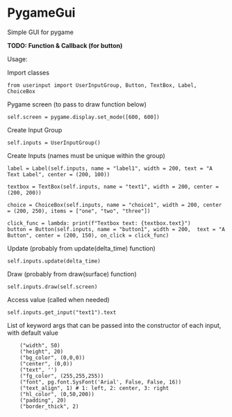# PygameGui
Simple GUI for pygame

<b>TODO: Function & Callback (for button)</b>

Usage:

Import classes

`from userinput import UserInputGroup, Button, TextBox, Label, ChoiceBox`

Pygame screen (to pass to draw function below)

`self.screen = pygame.display.set_mode([600, 600])` 

Create Input Group

`self.inputs = UserInputGroup()`

Create Inputs (names must be unique within the group)

    label = Label(self.inputs, name = "label1", width = 200, text = "A Text Label", center = (200, 100))
    
    textbox = TextBox(self.inputs, name = "text1", width = 200, center = (200, 200))
    
    choice = ChoiceBox(self.inputs, name = "choice1", width = 200, center = (200, 250), items = ["one", "two", "three"])
    
    click_func = lambda: print(f"Textbox text: {textbox.text}")
    button = Button(self.inputs, name = "button1", width = 200,  text = "A Button", center = (200, 150), on_click = click_func)
    
Update (probably from update(delta_time) function)

`self.inputs.update(delta_time)`

Draw (probably from draw(surface) function)

`self.inputs.draw(self.screen)`

Access value (called when needed)

`self.inputs.get_input("text1").text`

List of keyword args that can be passed into the constructor of each input, with default value

        ("width", 50)
        ("height", 20)
        ("bg_color", (0,0,0))
        ("center", (0,0))
        ("text", '')
        ("fg_color", (255,255,255))
        ("font", pg.font.SysFont('Arial', False, False, 16))
        ("text_align", 1) # 1: left, 2: center, 3: right
        ("hl_color", (0,50,200))
        ("padding", 20)
        ("border_thick", 2)

